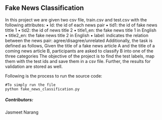 ## Fake News Classification


In this project we are given two csv file, train.csv and test.csv with the following attributes:
▪ Id: the id of each news pair
▪ tid1: the id of fake news tittle 1
▪ tid2: the id of news title 2
▪ title1_en: the fake news title 1 in English
▪ title2_en: the fake news title 2 in English
▪ label: indicates the relation between the news pair: agree/disagree/unrelated
Additionally, the task is defined as follows, Given the title of a fake news article A and the title of a coming news article B, participants are asked to classify B into one of the three categories
The objective of the project is to find the test labels, map them with the test ids and save them in a csv file. Further, the results for validation are stored as well.


Following is the process to run the source code:

    #To simply run the file
    python fake_news_classification.py
    
    
##### Contributors:
Jasmeet Narang

